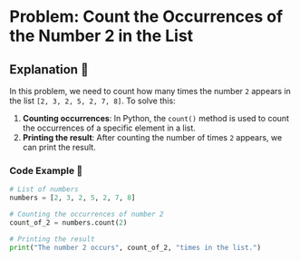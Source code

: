 # Problem: Count the Occurrences of the Number 2 in the List

## **Explanation** 🧠

In this problem, we need to count how many times the number `2` appears in the list `[2, 3, 2, 5, 2, 7, 8]`. To solve this:

1. **Counting occurrences**: In Python, the `count()` method is used to count the occurrences of a specific element in a list.
2. **Printing the result**: After counting the number of times `2` appears, we can print the result.

### **Code Example** 📜

```python
# List of numbers
numbers = [2, 3, 2, 5, 2, 7, 8]

# Counting the occurrences of number 2
count_of_2 = numbers.count(2)

# Printing the result
print("The number 2 occurs", count_of_2, "times in the list.")
